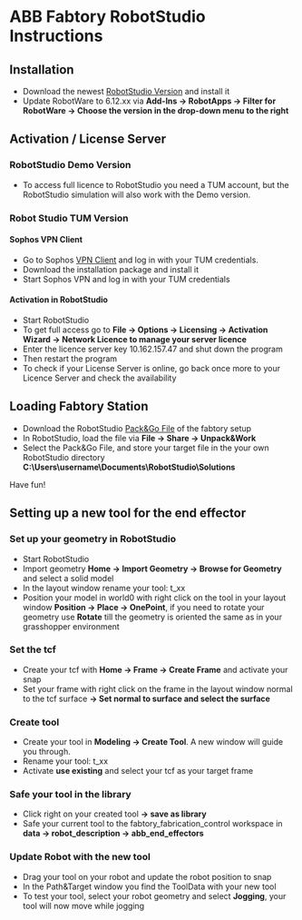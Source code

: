 # ABB Fabtory RobotStudio Instructions

## Installation

* Download the newest [RobotStudio Version](https://new.abb.com/products/robotics/de/robotstudio/downloads) and install it
* Update RobotWare to 6.12.xx via **Add-Ins -> RobotApps -> Filter for RobotWare -> Choose the version in the drop-down menu to the right**

## Activation / License Server 

### RobotStudio Demo Version
* To access full licence to RobotStudio you need a TUM account, but the RobotStudio simulation will also work with the Demo version.

### Robot Studio TUM Version

#### Sophos VPN Client

* Go to Sophos [VPN Client](https://firewall.ai.ar.tum.de/) and log in with your TUM credentials. 
* Download the installation package and install it
* Start Sophos VPN and log in with your TUM credentials

#### Activation in RobotStudio

* Start RobotStudio
* To get full access go to **File -> Options -> Licensing -> Activation Wizard -> Network Licence to manage your server licence**   
* Enter the licence server key 10.162.157.47 and shut down the program
* Then restart the program
* To check if your License Server is online, go back once more to your Licence Server and check the availability

## Loading Fabtory Station

* Download the RobotStudio [Pack&Go File](https://drive.google.com/drive/folders/1p_he4GqPH-pw7OSO1jV9Rtm2k0KBjeF4?usp=sharing) of the fabtory setup
* In RobotStudio, load the file via **File -> Share -> Unpack&Work**
* Select the Pack&Go File, and store your target file in the your own RobotStudio directory **C:\Users\username\Documents\RobotStudio\Solutions**

Have fun!

## Setting up a new tool for the end effector

### Set up your geometry in RobotStudio

* Start RobotStudio
* Import geometry **Home -> Import Geometry -> Browse for Geometry** and select a solid model
* In the layout window rename your tool: t_xx
* Position your model in world0 with right click on the tool in your layout window **Position -> Place -> OnePoint**, if you need to rotate your geometry use **Rotate** till the geometry is oriented the same as in your grasshopper environment

### Set the tcf

* Create your tcf with **Home -> Frame -> Create Frame** and activate your snap
* Set your frame with right click on the frame in the layout window normal to the tcf surface **-> Set normal to surface and select the surface**

### Create tool

* Create your tool in **Modeling -> Create Tool**. A new window will guide you through.
* Rename your tool: t_xx
* Activate **use existing** and select your tcf as your target frame

### Safe your tool in the library

* Click right on your created tool **-> save as library** 
* Safe your current tool to the fabtory_fabrication_control workspace in **data -> robot_description -> abb_end_effectors**

### Update Robot with the new tool

* Drag your tool on your robot and update the robot position to snap
* In the Path&Target window you find the ToolData with your new tool
* To test your tool, select your robot geometry and select **Jogging**, your tool will now move while jogging
